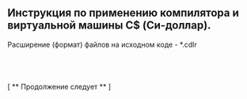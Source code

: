 Инструкция по применению компилятора и виртуальной машины C$ (Си-доллар).
-
Расширение (формат) файлов на исходном коде - *.cdlr
<br>
<br>
<br>
<br>
<br>
[
** Продолжение следует **
]
